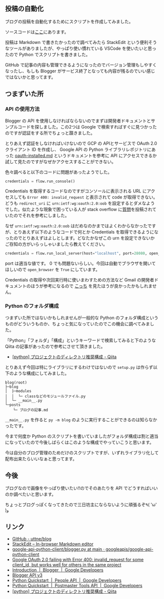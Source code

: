 <!--
blog-meta-data
title: 投稿スクリプトを公開
tags: 雑記,python
-->

## 投稿の自動化

ブログの投稿を自動化するためにスクリプトを作成してみました。

ソースコードは[ここ](https://github.com/uttne/blog)にあります。

投稿は Markdown で書きたかったので調べてみたら StackEdit という便利そうなツールがありましたが、やっぱり使い慣れている VSCode を使いたいと思ったので Python でスクリプトを書きました。

GitHub で記事の内容も管理できるようになったのでバージョン管理もしやすくなったし、もしも Blogger がサービス終了となっても内容が残るのでいい感じではないかと思ってます。

## つまずいた所

### API の使用方法

Blogger の API を使用しなければならないのでまずは開発者ドキュメントとサンプルコードを探しました。この2つは Google で検索すればすぐに見つかったのですが認証をする所でちょっと躓きました。

とりあえず認証をしなければいけないので GCP の APIとサービスで OAuth 2.0 クライアント ID を作成し、 Google API の Python ライブラリレポジトリにあった [oauth-installed.md](https://github.com/googleapis/google-api-python-client/blob/d1a255fcbeaa36f615cede720692fea2b9f894db/docs/oauth-installed.md) というドキュメントを参考に API にアクセスできるか試して見たのですがなぜかアクセスすることができない。

色々調べると以下のコードに問題があったようでした。

```python
credentials = flow.run_console()
```

Credentials を取得するコードなのですがコンソールに表示される URL にアクセスしても `Error 400: invalid_request` と表示されて code が取得できない。どうも `redirect_uri` に `urn:ietf:wg:oauth:2.0:oob` を設定するとダメなようでした。似たような現象で困っている人が stack overflow に[質問](https://stackoverflow.com/questions/71318804/google-oauth-2-0-failing-with-error-400-invalid-request-for-some-client-id-but)を投稿されていたのでそれを参考にしました。

なぜ `urn:ietf:wg:oauth:2.0:oob` はだめなのかまではよくわからなかったですが、とりあえず以下のようなコードで何とか Credentials を取得できるようになったのでとりあえずはよしとします。どなたかなぜこの urn を設定できないかご存知の方がいらっしゃいましたら教えてください。

```python
credentials = flow.run_local_server(host="localhost", port=28080, open_browser=True)
```

port は適当な値です。 0 でも問題ないらしい。今回は自動でブラウザを開いてほしいので `open_browser` を `True` にしています。

Credentials の取得や次回実行時に使いまわすための方法など Gmail の開発者ドキュメントのほうが参考になるので [こっち](https://developers.google.com/gmail/postmaster/quickstart/python) を見たほうが良かったかもしれません。

### Python のフォルダ構成

つまずいた所ではないかもしれませんが一般的な Python のフォルダ構成というものがどういうものか、ちょっと気になっていたのでこの機会に調べてみました。

「Python」「フォルダ」「構成」というキーワードで検索してみると下のような Qiita の記事があったので参考にさせて頂きました。

- [[python] プロジェクトのディレクトリ推奨構成 - Qiita](https://qiita.com/flcn-x/items/c866eec8824a3cd70fa8)

とりあえず今回は特にライブラリにするわけではないので `setup.py` は作らず以下のような構成にしてみました。

```text
blog(root)
├─blog
│  ├─modules
│  │  └─ classなどのモジュールファイル.py
│  └─ __main__.py
└─posts
　  └─ ブログの記事.md
```

`__main__.py` を作ると `py -m blog` のように実行することができるのは知らなかったです。

今まで何度か Python のスクリプトを書いていましたがフォルダ構成は割と適当になっていたので今後しばらくはこのような構成でやっていこうと思います。

今は自分のブログ管理のためだけのスクリプトですが、いずれライブラリ化して配布出来たらいいなぁと思ってます。

## 今後

ブログなので画像をやっぱり使いたい!!のでそのあたりを API でどうすればいいのか調べたいと思います。

ちょっとブログっぽくなってきたので三日坊主にならないように頑張るぞ٩( 'ω' )و 

## リンク
- [GitHub - uttne/blog](https://github.com/uttne/blog)
- [StackEdit – In-browser Markdown editor](https://stackedit.io/)
- [google-api-python-client/blogger.py at main · googleapis/google-api-python-client](https://github.com/googleapis/google-api-python-client/blob/main/samples/blogger/blogger.py)
- [Google OAuth 2.0 failing with Error 400: invalid_request for some client_id, but works well for others in the same project](https://stackoverflow.com/questions/71318804/google-oauth-2-0-failing-with-error-400-invalid-request-for-some-client-id-but)
- [Introduction &nbsp;|&nbsp; Blogger &nbsp;|&nbsp; Google Developers](https://developers.google.com/blogger)
- [Blogger API v3](https://developers.google.com/resources/api-libraries/documentation/blogger/v3/python/latest/index.html)
- [Python Quickstart &nbsp;|&nbsp; People API &nbsp;|&nbsp; Google Developers](https://developers.google.com/people/quickstart/python)
- [Python Quickstart &nbsp;|&nbsp; Postmaster Tools API &nbsp;|&nbsp; Google Developers](https://developers.google.com/gmail/postmaster/quickstart/python)
- [[python] プロジェクトのディレクトリ推奨構成 - Qiita](https://qiita.com/flcn-x/items/c866eec8824a3cd70fa8)
